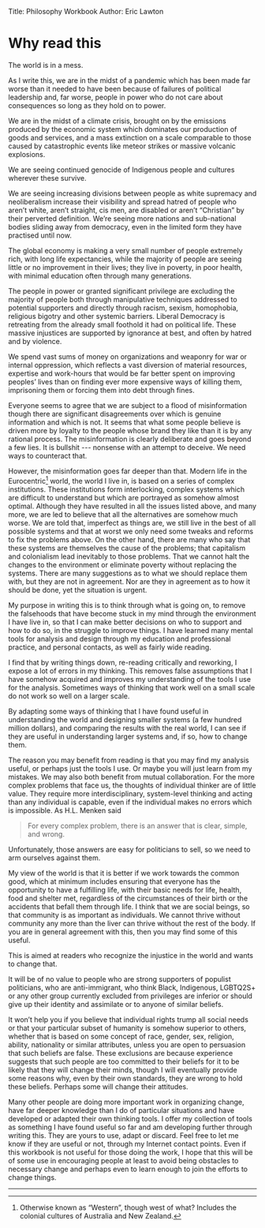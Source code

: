 Title: Philosophy Workbook
Author: Eric Lawton

# Why read this #
The world is in a mess.

As I write this, we are in the midst of a pandemic which has been made far worse than it needed to have been because of failures of political leadership and, far worse, people in power who do not care about consequences so long as they hold on to power.

We are in the midst of a climate crisis, brought on by the emissions produced by the economic system which dominates our production of goods and services, and a mass extinction on a scale comparable to those caused by catastrophic events like meteor strikes or massive volcanic explosions.

We are seeing continued genocide of Indigenous people and cultures wherever these survive.

We are seeing increasing divisions between people as white supremacy and neoliberalism increase their visibility and spread hatred of people who aren’t white, aren’t straight, cis men, are disabled or aren’t “Christian” by their perverted definition.
We’re seeing more nations and sub-national bodies sliding away from democracy, even in the limited form they have practised until now.

The global economy is making a very small number of people extremely rich, with long life expectancies, while the majority of people are seeing little or no improvement in their lives; they live in poverty, in poor health, with minimal education often through many generations.

The people in power or granted significant privilege are excluding the majority of people both through manipulative techniques addressed to potential supporters and directly through racism, sexism, homophobia, religious bigotry and other systemic barriers. Liberal Democracy is retreating from the already small foothold it had on political life. These massive injustices are supported by ignorance at best, and often by hatred and by violence.

We spend vast sums of money on organizations and weaponry for war or internal oppression, which reflects a vast diversion of material resources, expertise and work-hours that would be far better spent on improving peoples’ lives than on finding ever more expensive ways of killing them, imprisoning them or forcing them into debt through fines.

Everyone seems to agree that we are subject to a flood of misinformation though there are significant disagreements over which is genuine information and which is not. It seems that what some people believe is driven more by loyalty to the people whose brand they like than it is by any rational process. The misinformation is clearly deliberate and goes beyond a few lies. It is bullshit --- nonsense with an attempt to deceive. We need ways to counteract that.

However, the misinformation goes far deeper than that. Modern life in the Eurocentric[^fn1] world, the world I live in, is based on a series of complex institutions. These institutions form interlocking, complex systems which are difficult to understand but which are portrayed as somehow almost optimal. Although they have resulted in all the issues listed above, and many more, we are led to believe that all the alternatives are somehow much worse. We are told that, imperfect as things are, we still live in the best of all possible systems and that at worst we only need some tweaks and reforms to fix the problems above.
On the other hand, there are many who say that these systems are themselves the cause of the problems; that capitalism and colonialism lead inevitably to those problems. That we cannot halt the changes to the environment or eliminate poverty without replacing the systems. There are many suggestions as to what we should replace them with, but they are not in agreement. Nor are they in agreement as to how it should be done, yet the situation is urgent.

My purpose in writing this is to think through what is going on, to remove the falsehoods that have become stuck in my mind through the environment I have live in, so that I can make better decisions on who to support and how to do so, in the struggle to improve things. I have learned many mental tools for analysis and design through my education and professional practice, and personal contacts, as well as fairly wide reading.

I find that by writing things down, re-reading critically and reworking, I expose a lot of errors in my thinking. This removes false assumptions that I have somehow acquired and improves my understanding of the tools I use for the analysis. Sometimes ways of thinking that work well on a small scale do not work so well on a larger scale.

By adapting some ways of thinking that I have found useful in understanding the world and designing smaller systems (a few hundred million dollars), and comparing the results with the real world, I can see if they are useful in understanding larger systems and, if so, how to change them.

The reason you may benefit from reading is that you may find my analysis useful, or perhaps just the tools I use. Or maybe you will just learn from my mistakes.
We may also both benefit from mutual collaboration. For the more complex problems that face us, the thoughts of individual thinker are of little value. They require more interdisciplinary, system-level thinking and acting than any individual is capable, even if the individual makes no errors which is impossible. As H.L. Menken said

> For every complex problem, there is an answer that is clear, simple, and wrong.

Unfortunately, those answers are easy for politicians to sell, so we need to arm ourselves against them.

My view of the world is that it is better if we work towards the common good, which at minimum includes ensuring that everyone has the opportunity to have a fulfilling life, with their basic needs for life, health, food and shelter met, regardless of the circumstances of their birth or the accidents that befall them through life. I think that we are social beings, so that community is as important as individuals. We cannot thrive without community any more than the liver can thrive without the rest of the body. If you are in general agreement with this, then you may find some of this useful.

This is aimed at readers who recognize the injustice in the world and wants to change that.

It will be of no value to people who are strong supporters of populist politicians, who are anti-immigrant, who think Black, Indigenous, LGBTQ2S+  or any other group currently excluded from privileges are inferior or should give up their identity and assimilate or to anyone of similar beliefs.

It won’t help you if you believe that individual rights trump all social needs or that your particular subset of humanity is somehow superior to others, whether that is based on some concept of race, gender, sex, religion, ability, nationality or similar attributes, unless you are open to persuasion that such beliefs are false.
These exclusions are because experience suggests that such people are too committed to their beliefs for it to be likely that they will change their minds, though I will eventually provide some reasons why, even by their own standards, they are wrong to hold these beliefs. Perhaps some will change their attitudes.

Many other people are doing more important work in organizing change, have far deeper knowledge than I do of particular situations and have developed or adapted their own thinking tools. I offer my collection of tools as something I have found useful so far and am developing further through writing this. They are yours to use, adapt or discard. Feel free to let me know if they are useful or not, through my Internet contact points. Even if this workbook is not useful for those doing the work, I hope that this will be of some use in encouraging people at least to avoid being obstacles to necessary change and perhaps even to learn enough to join the efforts to change things.

*** 
[^fn1]: Otherwise known as “Western”, though west of what? Includes the colonial cultures of Australia and New Zealand.
